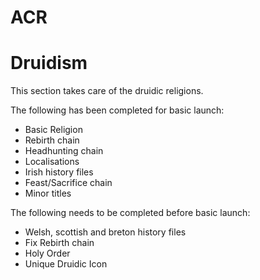ACR
===

Druidism
===

This section takes care of the druidic religions.

The following has been completed for basic launch:
- Basic Religion
- Rebirth chain
- Headhunting chain
- Localisations
- Irish history files
- Feast/Sacrifice chain
- Minor titles


The following needs to be completed before basic launch:
- Welsh, scottish and breton history files
- Fix Rebirth chain
- Holy Order
- Unique Druidic Icon
